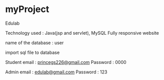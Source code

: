 # myProject
Edulab

Technology used : Java(jsp and servlet), MySQL
Fully responsive website

name of the database : user

import sql file to database


Student email : princegs226@gmail.com
Password : 0000

Admin email : edulab@gmail.com
Password : 123


